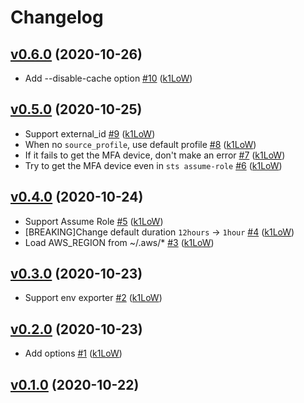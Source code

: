 # Changelog

## [v0.6.0](https://github.com/k1LoW/awsdo/compare/v0.5.0...v0.6.0) (2020-10-26)

* Add --disable-cache option [#10](https://github.com/k1LoW/awsdo/pull/10) ([k1LoW](https://github.com/k1LoW))

## [v0.5.0](https://github.com/k1LoW/awsdo/compare/v0.4.0...v0.5.0) (2020-10-25)

* Support external_id [#9](https://github.com/k1LoW/awsdo/pull/9) ([k1LoW](https://github.com/k1LoW))
* When no `source_profile`, use default profile [#8](https://github.com/k1LoW/awsdo/pull/8) ([k1LoW](https://github.com/k1LoW))
* If it fails to get the MFA device, don't make an error [#7](https://github.com/k1LoW/awsdo/pull/7) ([k1LoW](https://github.com/k1LoW))
* Try to get the MFA device even in `sts assume-role` [#6](https://github.com/k1LoW/awsdo/pull/6) ([k1LoW](https://github.com/k1LoW))

## [v0.4.0](https://github.com/k1LoW/awsdo/compare/v0.3.0...v0.4.0) (2020-10-24)

* Support Assume Role [#5](https://github.com/k1LoW/awsdo/pull/5) ([k1LoW](https://github.com/k1LoW))
* [BREAKING]Change default duration `12hours` -> `1hour` [#4](https://github.com/k1LoW/awsdo/pull/4) ([k1LoW](https://github.com/k1LoW))
* Load AWS_REGION from ~/.aws/* [#3](https://github.com/k1LoW/awsdo/pull/3) ([k1LoW](https://github.com/k1LoW))

## [v0.3.0](https://github.com/k1LoW/awsdo/compare/v0.2.0...v0.3.0) (2020-10-23)

* Support env exporter [#2](https://github.com/k1LoW/awsdo/pull/2) ([k1LoW](https://github.com/k1LoW))

## [v0.2.0](https://github.com/k1LoW/awsdo/compare/v0.1.0...v0.2.0) (2020-10-23)

* Add options [#1](https://github.com/k1LoW/awsdo/pull/1) ([k1LoW](https://github.com/k1LoW))

## [v0.1.0](https://github.com/k1LoW/awsdo/compare/697f86a55f7a...v0.1.0) (2020-10-22)

